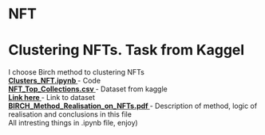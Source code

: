 # NFT
<H1>Clustering NFTs. Task from Kaggel</H1>
I choose Birch method to clustering NFTs
<br>
<b><a href= "https://github.com/OnlyGetC/NFT/blob/main/Clusters_NFT.ipynb"> Clusters_NFT.ipynb </a></b> - Code <br>
<b><a href= "https://github.com/OnlyGetC/NFT/blob/main/NFT_Top_Collections.csv"> NFT_Top_Collections.csv </a></b> - Dataset from kaggle  <br>
<b><a href= "https://www.kaggle.com/nenamalikah/nft-collections-by-sales-volume"> Link here </a></b> - Link to dataset  <br>
<b><a href= "https://github.com/OnlyGetC/NFT/blob/main/BIRCH_Method_Realisation_on_NFTs.pdf"> BIRCH_Method_Realisation_on_NFTs.pdf </a></b> - Description of method, logic of realisation and conclusions in this file  <br>
All intresting things in .ipynb file, enjoy)


